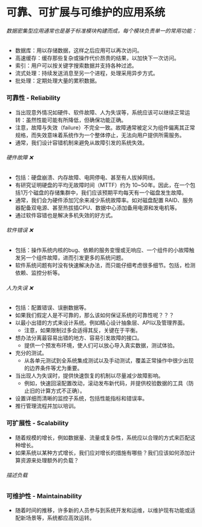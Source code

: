 # 可靠、可扩展与可维护的应用系统

###### 数据密集型应用通常也是基于标准模块构建而成，每个模块负责单一的常用功能：
- 数据库：用以存储数据，这样之后应用可以再次访问。
- 高速缓存：缓存那些复杂或操作代价昂贵的结果，以加快下一次访问。
- 索引：用户可以按关键字搜索数据并支持各种过滤。
- 流式处理：持续发送消息至另一个进程，处理采用异步方式。
- 批处理：定期处理大量的累积数据。

### 可靠性 - Reliability
- 当出现意外情况如硬件、软件故障、人为失误等，系统应该可以继续正常运转：虽然性能可能有所降低，但确保功能正确。
- 注意，故障与失效（failure）不完全一致。故障通常被定义为组件偏离其正常规格，而失效意味着系统作为一个整体停止，无法向用户提供所需服务。
- 通常，我们设计容错机制来避免从故障引发的系统失效。

###### 硬件故障 ❌
- 包括：硬盘崩溃、内存故障、电网停电、甚至有人拔掉网线。
- 有研究证明硬盘的平均无故障时间（MTTF）约为 10~50年。因此，在一个包括1万个磁盘的存储集群中，我们应该预期平均每天有一个磁盘发生故障。
- 通常，我们会为硬件添加冗余来减少系统故障率。如对磁盘配置 RAID、服务器配备双电源、甚至热拔插CPU、数据中心添加备用电源和发电机等。
- 通过软件容错也是解决多机失效的好方式。

###### 软件错误 ❌
- 包括：操作系统内核的bug、依赖的服务变慢或无响应、一个组件的小故障触发另一个组件故障，进而引发更多的系统问题。
- 软件系统问题有时没有快速解决办法，而只能仔细考虑很多细节。包括，检测依赖、监控分析等。

###### 人为失误 ❌
- 包括：配置错误、误删数据等。
- 如果我们假定人是不可靠的，那么该如何保证系统的可靠性呢？？？
- 以最小出错的方式来设计系统。例如精心设计抽象层、API以及管理界面。
  - 注意，如果限制过多会适得其反，关键在于平衡。
- 想办法分离最容易出错的地方、容易引发故障的接口。
  - 提供一个预发布环境，使人们可以放心导入真实数据，测试体验。
- 充分的测试。
  - 从各单元测试到全系统集成测试以及手动测试，覆盖正常操作中很少出现的边界条件等尤为重要。
- 当出现人为失误时，提供快速恢复的机制以尽量减少故障影响。
  - 例如，快速回滚配置改动，滚动发布新代码，并提供校验数据的工具（防止旧的计算方式不正确）。
- 设置详细而清晰的监控子系统，包括性能指标和错误率。
- 推行管理流程并加以培训。

### 可扩展性 - Scalability
- 随着规模的增长，例如数据量、流量或复杂性，系统应以合理的方式来匹配这种增长。
- 如果系统以某种方式增长，我们应对增长的措施有哪些？我们应该如何添加计算资源来处理额外的负载？

###### 描述负载


### 可维护性 - Maintainability
- 随着时间的推移，许多新的人员参与到系统开发和运维，以维护现有功能或适配新场景等，系统都应高效运转。

